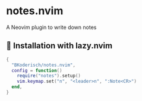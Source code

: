 # notes.nvim
 A Neovim plugin to write down notes

## 🔧 Installation with lazy.nvim
```lua
{
  "BKoderisch/notes.nvim",
  config = function()
    require("notes").setup()
    vim.keymap.set("n", "<leader>n", ":Note<CR>")
  end,
}

